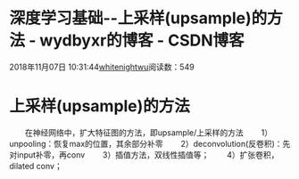 # 深度学习基础--上采样(upsample)的方法 - wydbyxr的博客 - CSDN博客
2018年11月07日 10:31:44[whitenightwu](https://me.csdn.net/wydbyxr)阅读数：549
# 上采样(upsample)的方法
  在神经网络中，扩大特征图的方法，即upsample/上采样的方法
  1）unpooling：恢复max的位置，其余部分补零
  2）deconvolution(反卷积)：先对input补零，再conv
  3）插值方法，双线性插值等；
  4）扩张卷积，dilated conv；

